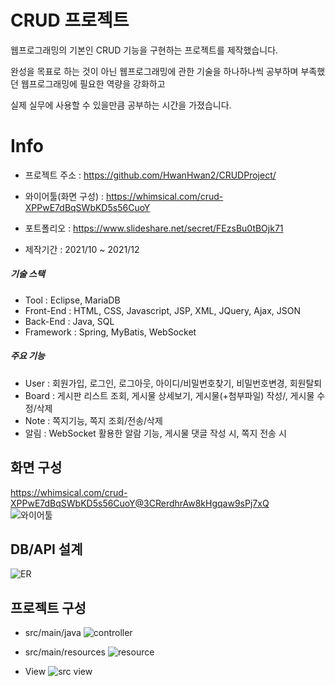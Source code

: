 CRUD 프로젝트
==============

웹프로그래밍의 기본인 CRUD 기능을 구현하는 프로젝트를 제작했습니다.   

완성을 목표로 하는 것이 아닌 웹프로그래밍에 관한 기술을 하나하나씩 공부하며 부족했던 웹프로그래밍에 필요한 역량을 강화하고   

실제 실무에 사용할 수 있을만큼 공부하는 시간을 가졌습니다.   


Info
==============
- 프로젝트 주소 : https://github.com/HwanHwan2/CRUDProject/   
- 와이어툴(화면 구성) : https://whimsical.com/crud-XPPwE7dBqSWbKD5s56CuoY   
- 포트폴리오 : https://www.slideshare.net/secret/FEzsBu0tBOjk71   

- 제작기간 : 2021/10 ~ 2021/12   
##### 기술 스택   
- Tool : Eclipse, MariaDB   
- Front-End : HTML, CSS, Javascript, JSP, XML, JQuery, Ajax, JSON   
- Back-End : Java, SQL   
- Framework : Spring, MyBatis, WebSocket   

##### 주요 기능
- User : 회원가입, 로그인, 로그아웃, 아이디/비밀번호찾기, 비밀번호변경, 회원탈퇴   
- Board : 게시판 리스트 조회, 게시물 상세보기, 게시물(+첨부파일) 작성/, 게시물 수정/삭제   
- Note : 쪽지기능, 쪽지 조회/전송/삭제
- 알림 : WebSocket 활용한 알람 기능, 게시물 댓글 작성 시, 쪽지 전송 시

## **화면 구성**   
https://whimsical.com/crud-XPPwE7dBqSWbKD5s56CuoY@3CRerdhrAw8kHgqaw9sPj7xQ   
![와이어툴](https://user-images.githubusercontent.com/82797084/147442466-87e71117-580c-4a31-bf33-060a48ca6438.PNG)

## **DB/API 설계**   
![ER](https://user-images.githubusercontent.com/82797084/147442536-4743377f-0601-4d42-a083-afdd1daf3667.png)   

## **프로젝트 구성**   
- src/main/java
![controller](https://user-images.githubusercontent.com/82797084/152726899-b1db7eb3-1f88-4c20-aff9-7c075366041a.PNG)   

- src/main/resources
![resource](https://user-images.githubusercontent.com/82797084/152726921-ea016b7d-1105-4800-a155-2744bc64837d.PNG)

- View
![src view](https://user-images.githubusercontent.com/82797084/152726939-6402ff2b-1926-4284-9076-72b0f9ee6969.PNG)



